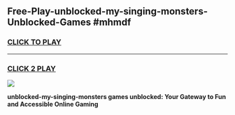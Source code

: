 
## Free-Play-unblocked-my-singing-monsters-Unblocked-Games #mhmdf
<h3>
<a href="https://news.freeplayer.one?title=unblocked-my-singing-monsters&ref=8M">CLICK TO PLAY</a></h3>
<hr>

<h3>
<a href="https://news.freeplayer.one?title=unblocked-my-singing-monsters&ref=8M">CLICK 2 PLAY</a>
  
</h3>

<a href="https://news.freeplayer.one?title=unblocked-my-singing-monsters&ref=8M"><img src="https://clearcache.store/games.png"></a>


**unblocked-my-singing-monsters games unblocked: Your Gateway to Fun and Accessible Online Gaming**
